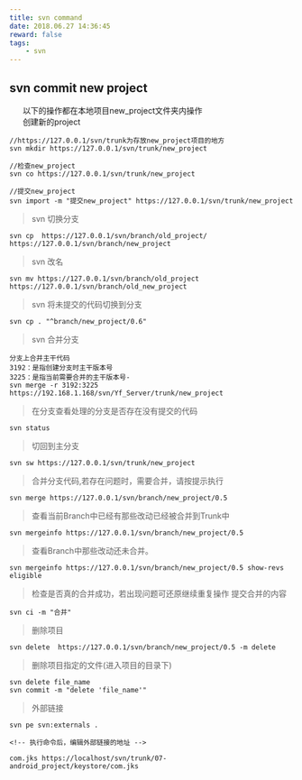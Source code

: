 ```yaml
---
title: svn command
date: 2018.06.27 14:36:45
reward: false
tags: 
    - svn
---
```


## svn commit new project

&nbsp;&nbsp;&nbsp;&nbsp;&nbsp;&nbsp;以下的操作都在本地项目new_project文件夹内操作  
&nbsp;&nbsp;&nbsp;&nbsp;&nbsp;&nbsp;创建新的project
```
//https://127.0.0.1/svn/trunk为存放new_project项目的地方
svn mkdir https://127.0.0.1/svn/trunk/new_project  

//检查new_project
svn co https://127.0.0.1/svn/trunk/new_project

//提交new_project
svn import -m "提交new_project" https://127.0.0.1/svn/trunk/new_project

```

>svn 切换分支

```
svn cp  https://127.0.0.1/svn/branch/old_project/ https://127.0.0.1/svn/branch/new_project

```

>svn 改名

```
svn mv https://127.0.0.1/svn/branch/old_project https://127.0.0.1/svn/branch/old_new_project

```

>svn 将未提交的代码切换到分支

```
svn cp . "^branch/new_project/0.6"
```

>svn 合并分支

```
分支上合并主干代码
3192：是指创建分支时主干版本号
3225：是指当前需要合并的主干版本号-
svn merge -r 3192:3225 https://192.168.1.168/svn/Yf_Server/trunk/new_project
```

>在分支查看处理的分支是否存在没有提交的代码
```
svn status 
```

>切回到主分支
```
svn sw https://127.0.0.1/svn/trunk/new_project
```

>合并分支代码,若存在问题时，需要合并，请按提示执行
```
svn merge https://127.0.0.1/svn/branch/new_project/0.5
```

>查看当前Branch中已经有那些改动已经被合并到Trunk中
```
svn mergeinfo https://127.0.0.1/svn/branch/new_project/0.5
```

>查看Branch中那些改动还未合并。
```
svn mergeinfo https://127.0.0.1/svn/branch/new_project/0.5 show-revs eligible
```

>检查是否真的合并成功，若出现问题可还原继续重复操作
提交合并的内容
```
svn ci -m "合并"
```

>删除项目
```
svn delete  https://127.0.0.1/svn/branch/new_project/0.5 -m delete 
```

>删除项目指定的文件(进入项目的目录下)
```
svn delete file_name
svn commit -m "delete 'file_name'"
```


> 外部链接

```
svn pe svn:externals .

<!-- 执行命令后，编辑外部链接的地址 -->

com.jks https://localhost/svn/trunk/07-android_project/keystore/com.jks
```
